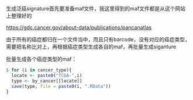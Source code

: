 生成泛癌signature首先要准备maf文件，我这里得到的maf文件都是从这个网站上整理好的

https://gdc.cancer.gov/about-data/publications/pancanatlas

由于所有的癌症都归在一个文件当中，而且只有barcode，没有对应的癌症类型，需要把名称比对上，再根据癌症类型生成各自的maf，再批量生成siganture



批量生成各个癌症类型的maf：

```R
$ for (i in cancer_type){
  locate <- paste0("TCGA-",i)
  type <- by_cancer[[locate]]
  save(type, file = paste0(i, ".RData"))
}
```

